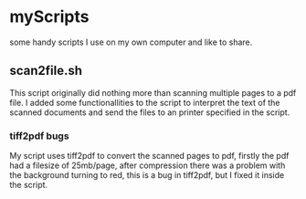 # myScripts
some handy scripts I use on my own computer and like to share.

## scan2file.sh
This script originally did nothing more than scanning multiple pages to a pdf file. 
I added some functionallities to the script to interpret the text of the scanned documents and
send the files to an printer specified in the script.

### tiff2pdf bugs
My script uses tiff2pdf to convert the scanned pages to pdf, firstly the pdf had a filesize of 25mb/page, 
after compression there was a problem with the background turning to red, this is a bug in tiff2pdf, 
but I fixed it inside the script.
